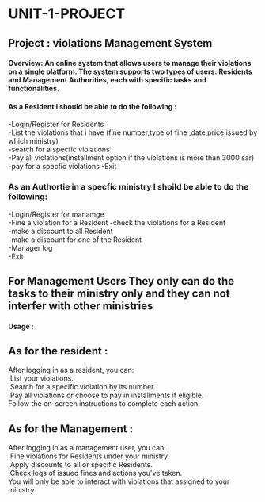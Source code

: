 # UNIT-1-PROJECT

## Project :  violations Management System 

#### Overview: An online system that allows users to manage their violations on a single platform. The system supports two types of users: Residents and Management Authorities, each with specific tasks and functionalities.

#### As a Resident I should be able to do the following :
-Login/Register for Residents   
-List the violations that i have (fine number,type of fine ,date,price,issued by which ministry)  
-search for a specfic violations   
-Pay all violations(installment option if the violations is more than 3000 sar)  
-pay for a specfic violations 
-Exit  
### As an Authortie in a specfic ministry I shoild be able to do the following:
-Login/Register for manamge  
-Fine a violation for a Resident
-check the violations for a Resident   
-make a discount to all Resident  
-make a discount for one of the Resident  
-Manager log  
-Exit  
## For Management Users They only can do the tasks to their ministry only and they can not interfer with other ministries

#### Usage :
## As for the resident :
After logging in as a resident, you can:  
.List your violations.  
.Search for a specific violation by its number.  
.Pay all violations or choose to pay in installments if eligible.    
Follow the on-screen instructions to complete each action.  
## As for the Management :
After logging in as a management user, you can:  
.Fine violations for Residents under your ministry.  
.Apply discounts to all or specific Residents.  
.Check logs of issued fines and actions you've taken.  
You will only be able to interact with violations that assigned to your ministry  

